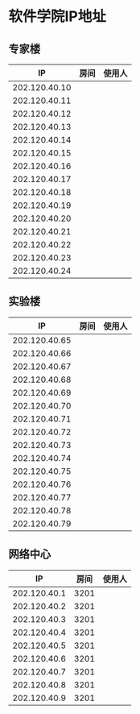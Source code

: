 # 软件学院IP地址
## 专家楼
| IP | 房间 | 使用人 |
| --- | --- | --- |
| 202.120.40.10 |  |  |
| 202.120.40.11 |  |  |
| 202.120.40.12 |  |  |
| 202.120.40.13 |  |  |
| 202.120.40.14 |  |  |
| 202.120.40.15 |  |  |
| 202.120.40.16 |  |  |
| 202.120.40.17 |  |  |
| 202.120.40.18 |  |  |
| 202.120.40.19 |  |  |
| 202.120.40.20 |  |  |
| 202.120.40.21 |  |  |
| 202.120.40.22 |  |  |
| 202.120.40.23 |  |  |
| 202.120.40.24 |  |  |

## 实验楼
| IP | 房间 | 使用人 |
| --- | --- | --- |
| 202.120.40.65 |  |  |
| 202.120.40.66 |  |  |
| 202.120.40.67 |  |  |
| 202.120.40.68 |  |  |
| 202.120.40.69 |  |  |
| 202.120.40.70 |  |  |
| 202.120.40.71 |  |  |
| 202.120.40.72 |  |  |
| 202.120.40.73 |  |  |
| 202.120.40.74 |  |  |
| 202.120.40.75 |  |  |
| 202.120.40.76 |  |  |
| 202.120.40.77 |  |  |
| 202.120.40.78 |  |  |
| 202.120.40.79 |  |  |

## 网络中心
| IP | 房间 | 使用人 |
| --- | --- | --- |
| 202.120.40.1 | 3201 |  |
| 202.120.40.2 | 3201 |  |
| 202.120.40.3 | 3201 |  |
| 202.120.40.4 | 3201 |  |
| 202.120.40.5 | 3201 |  |
| 202.120.40.6 | 3201 |  |
| 202.120.40.7 | 3201 |  |
| 202.120.40.8 | 3201 |  |
| 202.120.40.9 | 3201 |  |

